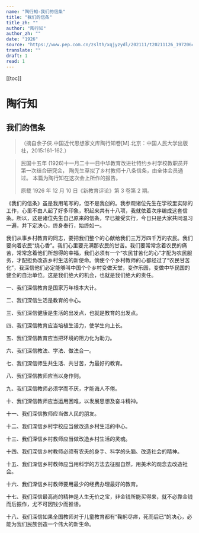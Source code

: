 ```yaml
---
name: "陶行知-我们的信条"
title: "我们的信条"
title_zh: ""
author: "陶行知"
author_zh: ""
date: "1926"
source: "https://www.pep.com.cn/zslth/xqjyzydl/202111/t20211126_1972064.shtml"
translate: ""
draft: 1
read: 1
---
```


[[toc]]

# 陶行知

## 我们的信条

> （摘自余子侠.中国近代思想家文库陶行知卷\[M\].北京：中国人民大学出版社，2015:161-162.）

> 民国十五年 (1926)十一月二十一日中华教育改进社特约乡村学校教职员开第一次结合研究会，
> 陶先生草拟了乡村教师十八条信条，由全体会员通过。 本篇为陶行知在这次会上所作的报告。
>
> 原载 1926 年 12 月 10 日《新教育评论》第 3 卷第 2 期。

《我们的信条》虽是我用笔写的，但不是我创的。我参观诸位先生在学校里实际的工作，心里不由人起了好多印象，积起来共有十八项，我就依着次序编成这套信条。所以，这是诸位先生自己原来的信条，早已接受实行，今日只是大家共同温习一遍，并下定决心，终身奉行，始终如一。

我们从事乡村教育的同志，要把我们整个的心献给我们三万万四千万的农民。我们要向着农民“烧心香”。我们心里要充满那农民的甘苦。我们要常常念着农民的痛苦，常常念着他们所想得的幸福，我们必须有一个“农民甘苦化的心”才配为农民服务，才配担负改造乡村生活的新使命。倘使个个乡村教师的心都经过了“农民甘苦化”，我深信他们必定能够叫中国个个乡村变做天堂，变作乐园，变做中华民国的健全的自治单位。这是我们绝大的机会，也就是我们绝大的责任。

一、我们深信教育是国家万年根本大计。

二、我们深信生活是教育的中心。

三、我们深信健康是生活的出发点，也就是教育的出发点。

四、我们深信教育应当培植生活力，使学生向上长。

五、我们深信教育应当把环境的阻力化为助力。

六、我们深信教法、学法、做法合一。

七、我们深信师生共生活、共甘苦，为最好的教育。

八、我们深信教师应当以身作则。

九、我们深信教师必须学而不厌，才能诲人不倦。

十、我们深信教师应当运用困难，以发展思想及奋斗精神。

十一、我们深信教师应当做人民的朋友。

十二、我们深信乡村学校应当做改造乡村生活的中心。

十三、我们深信乡村教师应当做改造乡村生活的灵魂。

十四、我们深信乡村教师必须有农夫的身手、科学的头脑、改造社会的精神。

十五、我们深信乡村教师应当用科学的方法去征服自然，用美术的观念去改造社会。

十六、我们深信乡村教师要用最少的经费办理最好的教育。

十七、我们深信最高尚的精神是人生无价之宝，非金钱所能买得来，就不必靠金钱而后振作，尤不可因钱少而推诿。

十八、我们深信如果全国教师对于儿童教育都有“鞠躬尽瘁，死而后已”的决心，必能为我们民族创造一个伟大的新生命。
